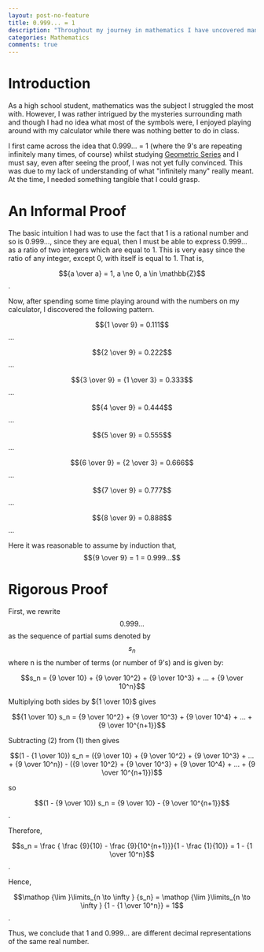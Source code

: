 ```yaml
---
layout: post-no-feature
title: 0.999... = 1
description: "Throughout my journey in mathematics I have uncovered many surprising details about our reality. One of my first revelations was that 0.999... and 1 represent the same number."
categories: Mathematics
comments: true
---
```

# Introduction

As a high school student, mathematics was the subject I struggled the most with. However, I was rather intrigued by the mysteries surrounding math and though I had no idea what most of the symbols were, I enjoyed playing around with my calculator while there was nothing better to do in class. 

I first came across the idea that 0.999... = 1 (where the 9's are repeating infinitely many times, of course) whilst studying [Geometric Series](http://mathworld.wolfram.com/GeometricSeries.html) and I must say, even after seeing the proof, I was not yet fully convinced. This was due to my lack of understanding of what "infinitely many" really meant. At the time, I needed something tangible that I could grasp. 

# An Informal Proof

The basic intuition I had was to use the fact that 1 is a rational number and so is 0.999..., since they are equal, then I must be able to express 0.999... as a ratio of two integers which are equal to 1. This is very easy since the ratio of any integer, except 0, with itself is equal to 1. That is, 

$${a \over a} = 1, a \ne 0, a \in \mathbb{Z}$$.

Now, after spending some time playing around with the numbers on my calculator, I discovered the following pattern.

$${1 \over 9} = 0.111$$...

$${2 \over 9} = 0.222$$...

$${3 \over 9} = {1 \over 3} = 0.333$$...

$${4 \over 9} = 0.444$$...

$${5 \over 9} = 0.555$$...

$${6 \over 9} = {2 \over 3} = 0.666$$...

$${7 \over 9} = 0.777$$...

$${8 \over 9} = 0.888$$...

Here it was reasonable to assume by induction that,
$${9 \over 9} = 1 = 0.999...$$

# Rigorous Proof

First, we rewrite $$0.999...$$ as the sequence of partial sums denoted by $$s_n$$ where n is the number of terms (or number of 9's) and is given by:

$$s_n = {9 \over 10} + {9 \over 10^2} + {9 \over 10^3} + ... + {9 \over 10^n}$$

Multiplying both sides by ${1 \over 10}$ gives

$${1 \over 10} s_n = {9 \over 10^2} + {9 \over 10^3} + {9 \over 10^4} + ... + {9 \over 10^{n+1}}$$

Subtracting $(2)$ from $(1)$ then gives

$$(1 - {1 \over 10}) s_n = ({9 \over 10} + {9 \over 10^2} + {9 \over 10^3} + ... + {9 \over 10^n}) - ({9 \over 10^2} + {9 \over 10^3} + {9 \over 10^4} + ... + {9 \over 10^{n+1}})$$

so

$$(1 - {9 \over 10}) s_n = {9 \over 10} - {9 \over 10^{n+1}}$$.

Therefore,

$$s_n = \frac { \frac {9}{10} - \frac {9}{10^{n+1}}}{1 - \frac {1}{10}} = 1 - {1 \over 10^n}$$.

Hence,

$$\mathop {\lim }\limits_{n \to \infty } {s_n} = \mathop {\lim }\limits_{n \to \infty } {1 - {1 \over 10^n}} = 1$$.

Thus, we conclude that 1 and 0.999... are different decimal representations of the same real number.

